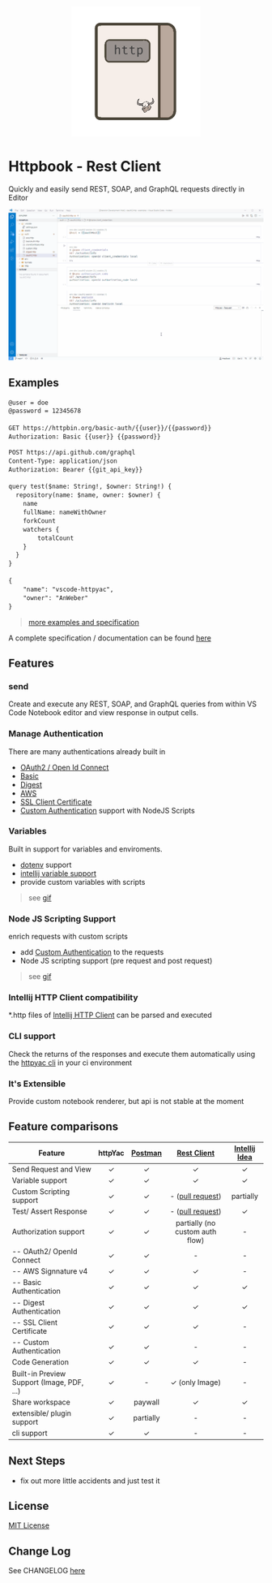 <p align="center">
<img src="https://raw.githubusercontent.com/AnWeber/httpbook/main/icon.png" alt="HttpYac Logo" />
</p>

# Httpbook - Rest Client

Quickly and easily send REST, SOAP, and GraphQL requests directly in Editor

![example](https://raw.githubusercontent.com/AnWeber/httpbook/main/examples/oauth2.gif)


## Examples

```html
@user = doe
@password = 12345678

GET https://httpbin.org/basic-auth/{{user}}/{{password}}
Authorization: Basic {{user}} {{password}}
```

```html
POST https://api.github.com/graphql
Content-Type: application/json
Authorization: Bearer {{git_api_key}}

query test($name: String!, $owner: String!) {
  repository(name: $name, owner: $owner) {
    name
    fullName: nameWithOwner
    forkCount
    watchers {
        totalCount
    }
  }
}

{
    "name": "vscode-httpyac",
    "owner": "AnWeber"
}
```

> [more examples and specification](https://github.com/AnWeber/httpyac/tree/main/examples)

A complete specification / documentation can be found [here](https://github.com/AnWeber/httpyac/tree/main/examples/README.md)

## Features

### send

Create and execute any REST, SOAP, and GraphQL queries from within VS Code Notebook editor and view response in output cells.


### Manage Authentication

There are many authentications already built in
* [OAuth2 / Open Id Connect](https://github.com/AnWeber/httpyac/blob/main/examples/auth/oauth2.http)
* [Basic](https://github.com/AnWeber/httpyac/blob/main/examples/auth/basicAuth.http)
* [Digest](https://github.com/AnWeber/httpyac/blob/main/examples/auth/digest.http)
* [AWS](https://github.com/AnWeber/httpyac/blob/main/examples/auth/aws.http)
* [SSL Client Certificate](https://github.com/AnWeber/httpyac/blob/main/examples/auth/clientCertifcate.http)
* [Custom Authentication](https://github.com/AnWeber/httpyac/blob/main/examples/auth/custom.http) support with NodeJS Scripts


### Variables

Built in support for variables and enviroments.
  * [dotenv](https://www.npmjs.com/package/dotenv) support
  * [intellij variable support](https://www.jetbrains.com/help/idea/exploring-http-syntax.html#environment-variables)
  * provide custom variables with scripts

> see [gif](https://raw.githubusercontent.com/AnWeber/vscode-httpyac/master/examples/variables.gif)

### Node JS Scripting Support

enrich requests with custom scripts
  * add [Custom Authentication](https://github.com/AnWeber/httpyac/blob/main/examples/script/preRequestScript.http) to the requests
  * Node JS scripting support (pre request and post request)

> see [gif](https://raw.githubusercontent.com/AnWeber/vscode-httpyac/master/examples/scripting.gif)



### Intellij HTTP Client compatibility

*.http files of [Intellij HTTP Client](https://www.jetbrains.com/help/idea/http-client-in-product-code-editor.html) can be parsed and executed

### CLI support

Check the returns of the responses and execute them automatically using the [httpyac cli](https://www.npmjs.com/package/httpyac) in your ci environment


### It's Extensible

Provide custom notebook renderer, but api is not stable at the moment

## Feature comparisons

| Feature | httpYac | [Postman](https://www.postman.com/) | [Rest Client](https://marketplace.visualstudio.com/items?itemName=humao.rest-client) | [Intellij Idea](https://www.jetbrains.com/help/idea/http-client-in-product-code-editor.html) |
| - | :-: | :-: | :-: | :-: |
| Send Request and View | ✓ | ✓ | ✓ | ✓ |
| Variable support | ✓ | ✓ | ✓ | ✓ |
| Custom Scripting support | ✓ | ✓ | - ([pull request](https://github.com/Huachao/vscode-restclient/pull/674)) | partially |
| Test/ Assert Response | ✓ | ✓ | - ([pull request](https://github.com/Huachao/vscode-restclient/pull/773)) | ✓ |
| Authorization support | ✓ | ✓ | partially (no custom auth flow) | - |
| -- OAuth2/ OpenId Connect | ✓ | ✓ | - | - |
| -- AWS Signnature v4 | ✓ | ✓ | ✓ | - |
| -- Basic Authentication | ✓ | ✓ | ✓ | ✓ |
| -- Digest Authentication | ✓ | ✓ | ✓ | ✓ |
| -- SSL Client Certificate | ✓ | ✓ | ✓ | - |
| -- Custom Authentication | ✓ | ✓ | - | - |
| Code Generation | ✓ | ✓ | ✓ | - |
| Built-in Preview Support (Image, PDF, ...) | ✓ | - | ✓ (only Image) | - |
| Share workspace | ✓ | paywall | ✓ | ✓ |
| extensible/ plugin support | ✓ | partially | - | - |
| cli support | ✓ | ✓ | - | - |


## Next Steps

* fix out more little accidents and just test it

## License
[MIT License](LICENSE)

## Change Log
See CHANGELOG [here](CHANGELOG.md)
